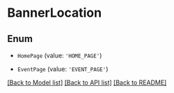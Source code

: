 # BannerLocation


## Enum

* `HomePage` (value: `'HOME_PAGE'`)

* `EventPage` (value: `'EVENT_PAGE'`)

[[Back to Model list]](../README.md#documentation-for-models) [[Back to API list]](../README.md#documentation-for-api-endpoints) [[Back to README]](../README.md)
